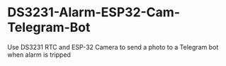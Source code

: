 # DS3231-Alarm-ESP32-Cam-Telegram-Bot
Use DS3231 RTC and ESP-32 Camera to send a photo to a Telegram bot when alarm is tripped
